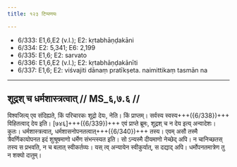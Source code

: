 ```yaml
---
title: १२३ टिप्पणयः

---
```

- 6/333: E1,6,E2 (v.l.); E2: kṛtabhāṇḍakāni
- 6/334: E2: 5,341; E6: 2,199
- 6/335: E1,6; E2: sarvato
- 6/336: E1,6,E2 (v.l.); E2: kṛtabhāṇḍakānīti
- 6/337: E1,6; E2: viśvajiti dānaṃ pratīkṣeta. naimittikaṃ tasmān na

____________________________________________


## शूद्रश् च धर्मशास्त्रत्वात् // MS_६,७.६ //

विश्वजित्य् एव संदिह्यते, किं परिचारकः शूद्रो देयः, नेति। किं प्राप्तम्। सर्वस्य स्वस्य+++({6/338})+++ विहितत्वाद् देय इति। [७४६]+++({6/339})+++ एवं प्राप्ते ब्रूमः, शूद्रश् च न देय इत्य् अन्वादेशः। कुतः। धर्मशास्त्रत्वात्, धर्मशासनोपनतत्वात्+++({6/340})+++ तस्य। एवम् असौ तस्मै त्रैवर्णिकायोपनत इदं शुश्रूषमाणो धर्मेण संभन्त्स्यत इति। सो ऽन्यस्मै दीयमाणो नेच्छेद् अपि। न चानिच्छतस् तस्य स प्रभवति, न च बलात् स्वीकर्तव्यः। यस् त्व् अन्यायेन स्वीकुर्यात्, स दद्याद् अपि। धर्मोपनतमात्रेण तु न शक्यो दातुम्।
